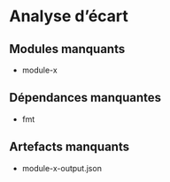 # Analyse d’écart

## Modules manquants
- module-x

## Dépendances manquantes
- fmt

## Artefacts manquants
- module-x-output.json
